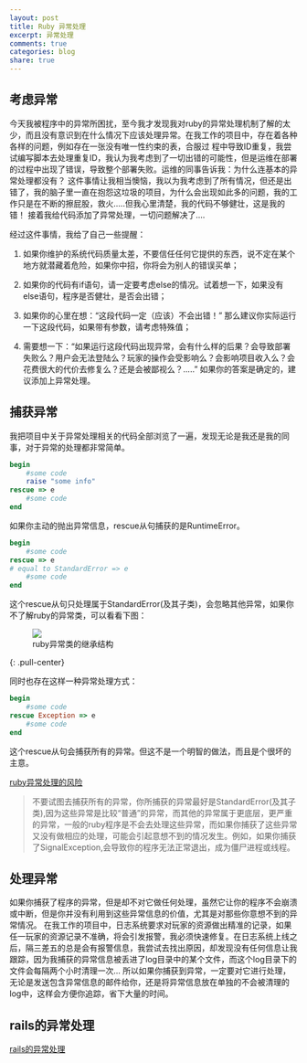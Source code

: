 ```yaml
---
layout: post
title: Ruby 异常处理
excerpt: 异常处理
comments: true
categories: blog
share: true
---
```


## 考虑异常
今天我被程序中的异常所困扰，至今我才发现我对ruby的异常处理机制了解的太少，而且没有意识到在什么情况下应该处理异常。在我工作的项目中，存在着各种各样的问题，例如存在一张没有唯一性约束的表，合服过
程中导致ID重复，我尝试编写脚本去处理重复ID，我认为我考虑到了一切出错的可能性，但是运维在部署的过程中出现了错误，导致整个部署失败。运维的同事告诉我：为什么连基本的异常处理都没有？
这件事情让我相当懊恼，我以为我考虑到了所有情况，但还是出错了，我的脑子里一直在抱怨这垃圾的项目，为什么会出现如此多的问题，我的工作只是在不断的擦屁股，救火.....但我心里清楚，我的代码不够健壮，这是我的错！
接着我给代码添加了异常处理，一切问题解决了....

经过这件事情，我给了自己一些提醒：

1. 如果你维护的系统代码质量太差，不要信任任何它提供的东西，说不定在某个地方就潜藏着危险，如果你中招，你将会为别人的错误买单；

2. 如果你的代码有if语句，请一定要考虑else的情况。试着想一下，如果没有else语句，程序是否健壮，是否会出错；

3. 如果你的心里在想：“这段代码一定（应该）不会出错！” 那么建议你实际运行一下这段代码，如果带有参数，请考虑特殊值；

4. 需要想一下：“如果运行这段代码出现异常，会有什么样的后果？会导致部署失败么？用户会无法登陆么？玩家的操作会受影响么？会影响项目收入么？会花费很大的代价去修复么？还是会被鄙视么？.....”
如果你的答案是确定的，建议添加上异常处理。

## 捕获异常
我把项目中关于异常处理相关的代码全部浏览了一遍，发现无论是我还是我的同事，对于异常的处理都非常简单。

```ruby
begin
    #some code
    raise "some info"
rescue => e
    #some code
end
```

如果你主动的抛出异常信息，rescue从句捕获的是RuntimeError。

```ruby
begin
    #some code
rescue => e
# equal to StandardError => e
    #some code
end
```

这个rescue从句只处理属于StandardError(及其子类)，会忽略其他异常，如果你不了解ruby的异常类，可以看看下图：
<figure>
    <img src="/images/ruby-exception-class.png">
    <figcaption>ruby异常类的继承结构</figcaption>
</figure>
{: .pull-center}

同时也存在这样一种异常处理方式：

```ruby
begin
    #some code
rescue Exception => e
    #some code
end
```

这个rescue从句会捕获所有的异常。但这不是一个明智的做法，而且是个很坏的主意。

[ruby异常处理的风险](http://www.mikeperham.com/2012/03/03/the-perils-of-rescue-exception/)

> 不要试图去捕获所有的异常，你所捕获的异常最好是StandardError(及其子类),因为这些异常是比较“普通”的异常，而其他的异常属于更底层，更严重的异常，一般的ruby程序是不会去处理这些异常，而如果你捕获了这些异常又没有做相应的处理，可能会引起意想不到的情况发生。例如，如果你捕获了SignalException,会导致你的程序无法正常退出，成为僵尸进程或线程。


## 处理异常
如果你捕获了程序的异常，但是却不对它做任何处理，虽然它让你的程序不会崩溃或中断，但是你并没有利用到这些异常信息的价值，尤其是对那些你意想不到的异常情况。
在我工作的项目中，日志系统要求对玩家的资源做出精准的记录，如果任一玩家的资源记录不准确，将会引发报警，我必须快速修复。在日志系统上线之后，隔三差五的总是会有报警信息，我尝试去找出原因，却发现没有任何信息让我跟踪，因为我捕获的异常信息被丢进了log目录中的某个文件，而这个log目录下的文件会每隔两个小时清理一次...
所以如果你捕获到异常，一定要对它进行处理，无论是发送包含异常信息的邮件给你，还是将异常信息放在单独的不会被清理的log中，这样会方便你追踪，省下大量的时间。


## rails的异常处理
[rails的异常处理](http://monkeyandcrow.com/blog/reading_rails_handling_exceptions/)
